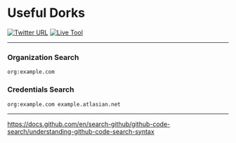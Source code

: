 # Useful Dorks
[![Twitter URL](https://img.shields.io/twitter/url/https/twitter.com/ysxninja.svg?style=social&label=Follow%20%40ysxninja)](https://twitter.com/ysxninja) 
[![Live Tool](https://img.shields.io/github/stars/ysxninja/g-dorks)](https://ysxninja.github.io/g-dorks/) 


---

### Organization Search

```
org:example.com
```

### Credentials Search

```
org:example.com example.atlasian.net
```

---


https://docs.github.com/en/search-github/github-code-search/understanding-github-code-search-syntax
